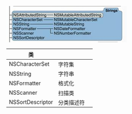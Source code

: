 ![](/assets/API/FoundationAssets/StringsAssets/Strings.jpg)

| 类 | | |
|--|--|--|
| NSCharacterSet | 字符集 | |
| NSString| 字符串 | |
| NSFormatter| 格式化 | |
| NSScanner| 扫描类  | |
| NSSortDescriptor| 分类描述符| |
